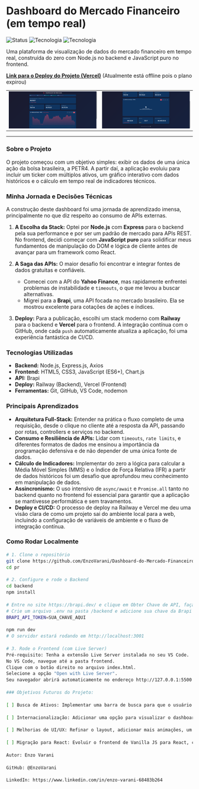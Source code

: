 # Dashboard do Mercado Financeiro (em tempo real)

![Status](https://img.shields.io/badge/status-versão%201.0-green)
![Tecnologia](https://img.shields.io/badge/backend-Node.js-blue)
![Tecnologia](https://img.shields.io/badge/frontend-JavaScript-yellow)

Uma plataforma de visualização de dados do mercado financeiro em tempo real, construída do zero com Node.js no backend e JavaScript puro no frontend.

**[Link para o Deploy do Projeto (Vercel)](https://dashboard-do-mercado-financeiro.vercel.app/)**
(Atualmente está offline pois o plano expirou)

<table align="center">
  <tr>
    <td align="center">
      <img src="./docs/screenshot.png" width="500px">
    </td>
    <td align="center">      
      <img src="./docs/screenshot2.png" width="500px">
    </td>
  </tr>
</table>

---

### Sobre o Projeto

O projeto começou com um objetivo simples: exibir os dados de uma única ação da bolsa brasileira, a PETR4. A partir daí, a aplicação evoluiu para incluir um ticker com múltiplos ativos, um gráfico interativo com dados históricos e o cálculo em tempo real de indicadores técnicos.

### Minha Jornada e Decisões Técnicas

A construção deste dashboard foi uma jornada de aprendizado imensa, principalmente no que diz respeito ao consumo de APIs externas.

1.  **A Escolha da Stack:** Optei por **Node.js** com **Express** para o backend pela sua performance e por ser um padrão de mercado para APIs REST. No frontend, decidi começar com **JavaScript puro** para solidificar meus fundamentos de manipulação do DOM e lógica de cliente antes de avançar para um framework como React.

2.  **A Saga das APIs:** O maior desafio foi encontrar e integrar fontes de dados gratuitas e confiáveis.
    - Comecei com a API do **Yahoo Finance**, mas rapidamente enfrentei problemas de instabilidade e `timeouts`, o que me levou a buscar alternativas.
    - Migrei para a **Brapi**, uma API focada no mercado brasileiro. Ela se mostrou excelente para cotações de ações e índices.

3.  **Deploy:** Para a publicação, escolhi um stack moderno com **Railway** para o backend e **Vercel** para o frontend. A integração contínua com o GitHub, onde cada `push` automaticamente atualiza a aplicação, foi uma experiência fantástica de CI/CD.

### Tecnologias Utilizadas

-   **Backend:** Node.js, Express.js, Axios
-   **Frontend:** HTML5, CSS3, JavaScript (ES6+), Chart.js
-   **API:** Brapi
-   **Deploy:** Railway (Backend), Vercel (Frontend)
-   **Ferramentas:** Git, GitHub, VS Code, nodemon

### Principais Aprendizados

-   **Arquitetura Full-Stack:** Entender na prática o fluxo completo de uma requisição, desde o clique no cliente até a resposta da API, passando por rotas, controllers e serviços no backend.
-   **Consumo e Resiliência de APIs:** Lidar com `timeouts`, `rate limits`, e diferentes formatos de dados me ensinou a importância da programação defensiva e de não depender de uma única fonte de dados.
-   **Cálculo de Indicadores:** Implementar do zero a lógica para calcular a Média Móvel Simples (MMS) e o Índice de Força Relativa (IFR) a partir de dados históricos foi um desafio que aprofundou meu conhecimento em manipulação de dados.
-   **Assincronismo:** O uso intensivo de `async/await` e `Promise.all` tanto no backend quanto no frontend foi essencial para garantir que a aplicação se mantivesse performática e sem travamentos.
-   **Deploy e CI/CD:** O processo de deploy na Railway e Vercel me deu uma visão clara de como um projeto sai do ambiente local para a web, incluindo a configuração de variáveis de ambiente e o fluxo de integração contínua.

### Como Rodar Localmente

```bash
# 1. Clone o repositório
git clone https://github.com/EnzoVarani/Dashboard-do-Mercado-Financeiro
cd pr

# 2. Configure e rode o Backend
cd backend
npm install

# Entre no site https://brapi.dev/ e clique em Obter Chave de API, faça login com GitHub ou Google e copie sua chave API.
# Crie um arquivo .env na pasta /backend e adicione sua chave da Brapi
BRAPI_API_TOKEN=SUA_CHAVE_AQUI

npm run dev
# O servidor estará rodando em http://localhost:3001

# 3. Rode o Frontend (com Live Server)
Pré-requisito: Tenha a extensão Live Server instalada no seu VS Code.
No VS Code, navegue até a pasta frontend.
Clique com o botão direito no arquivo index.html.
Selecione a opção "Open with Live Server".
Seu navegador abrirá automaticamente no endereço http://127.0.0.1:5500 (ou uma porta similar) com o projeto funcionando.

### Objetivos Futuros do Projeto:

[ ] Busca de Ativos: Implementar uma barra de busca para que o usuário possa trocar o ativo principal (PETR4) por qualquer outra ação da B3.

[ ] Internacionalização: Adicionar uma opção para visualizar o dashboard em Inglês.

[ ] Melhorias de UI/UX: Refinar o layout, adicionar mais animações, um seletor de tema (light/dark) e tornar a interface mais responsiva para dispositivos móveis.

[ ] Migração para React: Evoluir o frontend de Vanilla JS para React, componentizando a aplicação e gerenciando o estado de forma mais eficiente.

Autor: Enzo Varani

GitHub: @EnzoVarani

LinkedIn: https://www.linkedin.com/in/enzo-varani-68483b264
